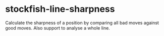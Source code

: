 # stockfish-line-sharpness
Calculate the sharpness of a position by comparing all bad moves against good moves. Also support to analyse a whole line.
